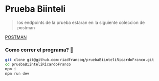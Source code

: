 # Prueba Biinteli

> los endpoints de la prueba estaran en la siguiente coleccion de postman 

[POSTMAN](https://github.com/riadfrancoq/pruebaBiinteliRicardoFranco/blob/main/Biinteli.postman_collection.json)

### Como correr el programa? 🤔

```bash
git clone git@github.com:riadfrancoq/pruebaBiinteliRicardoFranco.git
cd pruebaBiinteliRicardoFranco
npm i 
npm run dev
```


